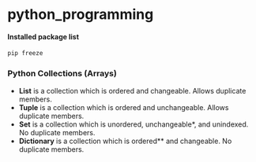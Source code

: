 # python_programming

#### Installed package list
```python
pip freeze
```

### Python Collections (Arrays)

  - **List** is a collection which is ordered and changeable. Allows duplicate members. 
  - **Tuple** is a collection which is ordered and unchangeable. Allows duplicate members. 
  - **Set** is a collection which is unordered, unchangeable*, and unindexed. No duplicate members. 
  - **Dictionary** is a collection which is ordered** and changeable. No duplicate members.